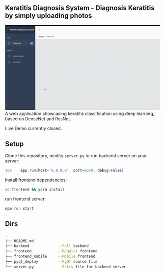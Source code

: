 Keratitis Diagnosis System - Diagnosis Keratitis by simply uploading photos
---
![Demo](https://github.com/az0s/KDS/blob/main/demo.gif?raw=true)
A web application showcasing keratitis classification using deep learning, based on DenseNet and ResNet.

Live Demo currently closed.

## Setup 

Clone this repository, modity `server.py` to run backend server on your server:
```py
109    app.run(host='0.0.0.0', port=8080, debug=False)
``` 

Install frontend dependencies:
```sh
cd frontend && yarn install
```
run frontend server:

```sh
npm run start
```

## Dirs 
```sh
.  
├── README.md  
├── backend             --Full backend  
├── frontend            --Regular frontend  
├── frontend_mobile     --Mobile frontend   
├── pyqt_deploy         --PyQt source file  
└── server.py           --Entry file for backend server
```